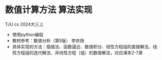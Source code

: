 # 数值计算方法 算法实现
TJU cs 2024大三上
- 使用python编程
- 教材参考：数值分析（第5版） 李庆扬
- 具体实现的方法：插值法、函数逼近、数值积分、线性方程组的直接解法、线性方程组的迭代解法、非线性方程（组）的数值解法，对应课本2-7章

